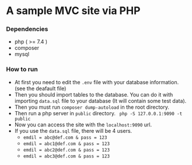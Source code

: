 # A sample MVC site via PHP

### Dependencies 
+ php ( >= 7.4 )
+ composer
+ mysql
### How to run
+ At first you need to edit the `.env` file with your database information. (see the deafault file)
+ Then you should import tables to the database. You can do it with importing `data.sql` file to your database (It will contain some test data).
+ Then you must run `composer dump-autoload` in the root directory.
+ Then run a php server in `public` directory. ` php -S 127.0.0.1:9090 -t public`
+ Now you can access the site with the `localhost:9090` url.
+ If you use the `data.sql` file, there will be 4 users. 
  + `emdil = abc@def.com & pass = 123`
  + `emdil = abc1@def.com & pass = 123`
  + `emdil = abc2@def.com & pass = 123`
  + `emdil = abc3@def.com & pass = 123`

